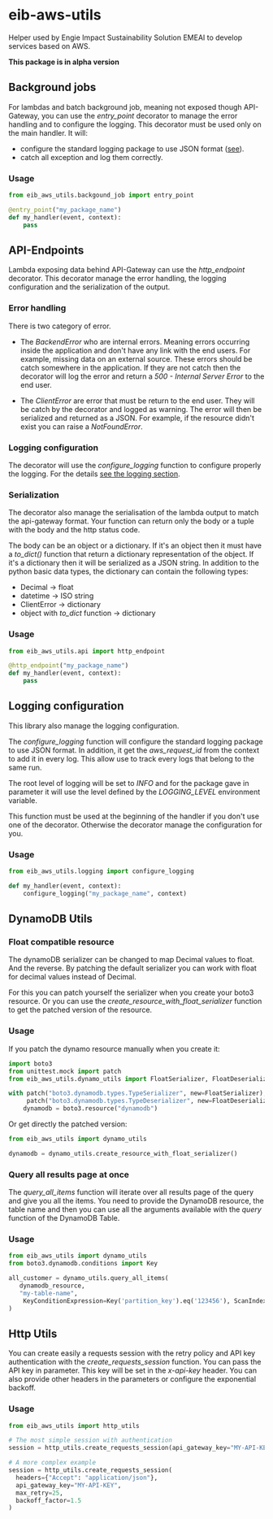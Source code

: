 # eib-aws-utils

Helper used by Engie Impact Sustainability Solution EMEAI to develop services based on AWS.


**This package is in alpha version**

## Background jobs

For lambdas and batch background job, meaning not exposed though API-Gateway, you can use
the _entry_point_ decorator to manage the error handling and to configure the logging.
This decorator must be used only on the main handler.
It will:
* configure the standard logging package to use JSON format ([see](#logging-configuration)).
* catch all exception and log them correctly.

### Usage
````python
from eib_aws_utils.backgound_job import entry_point

@entry_point("my_package_name")
def my_handler(event, context):
    pass
````

## API-Endpoints

Lambda exposing data behind API-Gateway can use the _http_endpoint_ decorator.
This decorator manage the error handling, the logging configuration and the serialization of the output.

### Error handling

There is two category of error.

* The _BackendError_ who are internal errors.
Meaning errors occurring inside the application and don't have any link with the end users.
For example, missing data on an external source. These errors should be catch somewhere in the application.
If they are not catch then the decorator will log the error and return a _500 - Internal Server Error_ to the end user.

* The _ClientError_ are error that must be return to the end user.
They will be catch by the decorator and logged as warning.
The error will then be serialized and returned as a JSON.
For example, if the resource didn't exist you can raise a _NotFoundError_.

### Logging configuration

The decorator will use the _configure_logging_ function to configure properly the logging.
For the details [see the logging section](#logging-configuration).

### Serialization

The decorator also manage the serialisation of the lambda output to match the api-gateway format.
Your function can return only the body or a tuple with the body and the http status code.

The body can be an object or a dictionary. If it's an object then it must have a _to_dict()_ function 
that return a dictionary representation of the object.
If it's a dictionary then it will be serialized as a JSON string.
In addition to the python basic data types, the dictionary can contain the following types:
* Decimal -> float
* datetime -> ISO string
* ClientError -> dictionary
* object with _to_dict_ function -> dictionary

### Usage

````python
from eib_aws_utils.api import http_endpoint

@http_endpoint("my_package_name")
def my_handler(event, context):
    pass
````

## Logging configuration

This library also manage the logging configuration.

The _configure_logging_ function will configure the standard logging package to use JSON format.
In addition, it get the _aws_request_id_ from the context to add it in every log.
This allow use to track every logs that belong to the same run.

The root level of logging will be set to _INFO_ and for the package gave in parameter
it will use the level defined by the _LOGGING_LEVEL_ environment variable.

This function must be used at the beginning of the handler if you don't use one of the decorator.
Otherwise the decorator manage the configuration for you.

### Usage

````python
from eib_aws_utils.logging import configure_logging

def my_handler(event, context):
    configure_logging("my_package_name", context)
````

## DynamoDB Utils

### Float compatible resource

The dynamoDB serializer can be changed to map Decimal values to float. And the reverse.
By patching the default serializer you can work with float for decimal values instead of Decimal.

For this you can patch yourself the serializer when you create your boto3 resource.
Or you can use the _create_resource_with_float_serializer_ function to get the patched version of the resource.

### Usage
If you patch the dynamo resource manually when you create it:
````python
import boto3
from unittest.mock import patch
from eib_aws_utils.dynamo_utils import FloatSerializer, FloatDeserializer

with patch("boto3.dynamodb.types.TypeSerializer", new=FloatSerializer), \
     patch("boto3.dynamodb.types.TypeDeserializer", new=FloatDeserializer):
    dynamodb = boto3.resource("dynamodb")
````

Or get directly the patched version:
````python
from eib_aws_utils import dynamo_utils

dynamodb = dynamo_utils.create_resource_with_float_serializer()
````

### Query all results page at once

The _query_all_items_ function will iterate over all results page of the query and give you all the items.
You need to provide the DynamoDB resource, the table name and then you can use all the arguments
available with the _query_ function of the DynamoDB Table.


### Usage
````python
from eib_aws_utils import dynamo_utils
from boto3.dynamodb.conditions import Key

all_customer = dynamo_utils.query_all_items(
   dynamodb_resource,
   "my-table-name",
    KeyConditionExpression=Key('partition_key').eq('123456'), ScanIndexForward=False, ...
)
````

## Http Utils

You can create easily a requests session with the retry policy and 
API key authentication with the _create_requests_session_ function. 
You can pass the API key in parameter. This key will be set in the _x-api-key_ header.
You can also provide other headers in the parameters or configure the exponential backoff.

### Usage
````python
from eib_aws_utils import http_utils

# The most simple session with authentication
session = http_utils.create_requests_session(api_gateway_key="MY-API-KEY")

# A more complex example
session = http_utils.create_requests_session(
  headers={"Accept": "application/json"},
  api_gateway_key="MY-API-KEY",
  max_retry=25,
  backoff_factor=1.5
)
````
